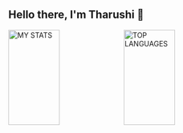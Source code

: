 ## Hello there, I'm Tharushi 👋

<!--
**tharushi-manawage/tharushi-manawage** is a ✨ _special_ ✨ repository because its `README.md` (this file) appears on your GitHub profile.

Here are some ideas to get you started:

- 🔭 I’m currently working on ...
- 🌱 I’m currently learning ...
- 👯 I’m looking to collaborate on ...
- 🤔 I’m looking for help with ...
- 💬 Ask me about ...
- 📫 How to reach me: ...
- 😄 Pronouns: ...
- ⚡ Fun fact: ...
-->

<img alt="MY STATS" align="left" width="45%" height="190px" src="https://github-readme-stats.vercel.app/api?username=tharushi-manawage&show_icons=true&theme=gruvbox"/>

<img alt="TOP LANGUAGES" align="left" width="45%" height="190px" src="https://github-readme-stats.vercel.app/api/top-langs/?username=tharushi-manawage&layout=compact&theme=gruvbox"/>
